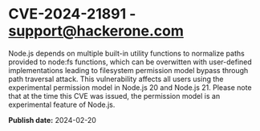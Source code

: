 # CVE-2024-21891 - support@hackerone.com

Node.js depends on multiple built-in utility functions to normalize paths provided to node:fs functions, which can be overwitten with user-defined implementations leading to filesystem permission model bypass through path traversal attack.
This vulnerability affects all users using the experimental permission model in Node.js 20 and Node.js 21.
Please note that at the time this CVE was issued, the permission model is an experimental feature of Node.js.

**Publish date:** 2024-02-20

